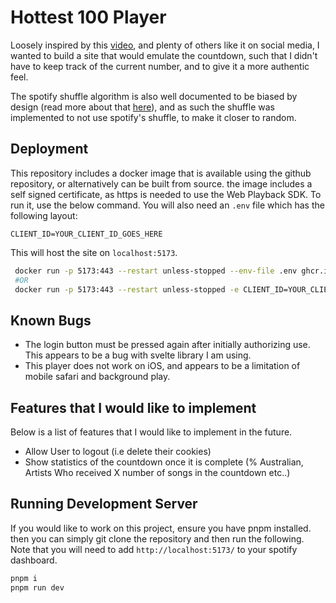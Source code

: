 # Hottest 100 Player

Loosely inspired by this [video](https://www.facebook.com/watch/?v=2815707782030505), and plenty of others like it on social media,
I wanted to build a site that would emulate the countdown, such that I didn't have to keep track of the current number, and to give it a more authentic feel.

The spotify shuffle algorithm is also well documented to be biased by design (read more about that [here](https://engineering.atspotify.com/2014/02/how-to-shuffle-songs/)), and as such the shuffle was implemented to not use spotify's shuffle, to make it closer to random.

## Deployment

This repository includes a docker image that is available using the github repository, or alternatively can be built from source. the image includes a self signed certificate, as https is needed to use the Web Playback SDK.
To run it, use the below command. You will also need an `.env` file which has the following layout:

```dosini
CLIENT_ID=YOUR_CLIENT_ID_GOES_HERE
```

 This will host the site on `localhost:5173`.

```bash
 docker run -p 5173:443 --restart unless-stopped --env-file .env ghcr.io/ewandank/hottest_100:main 
 #OR 
 docker run -p 5173:443 --restart unless-stopped -e CLIENT_ID=YOUR_CLIENT_ID .env ghcr.io/ewandank/hottest_100:main
```

## Known Bugs

* The login button must be pressed again after initially authorizing use. This appears to be a bug with svelte library I am using.
* This player does not work on iOS, and appears to be a limitation of mobile safari and background play.

## Features that I would like to implement

Below is a list of features that I would like to implement in the future.

* Allow User to logout (i.e delete their cookies)
* Show statistics of the countdown once it is complete (% Australian, Artists Who received X number of songs in the countdown etc..)

## Running Development Server

If you would like to work on this project, ensure you have pnpm installed.
then you can simply git clone the repository and then run the following.
Note that you will need to add `http://localhost:5173/` to your spotify dashboard.

```bash
pnpm i 
pnpm run dev
```
